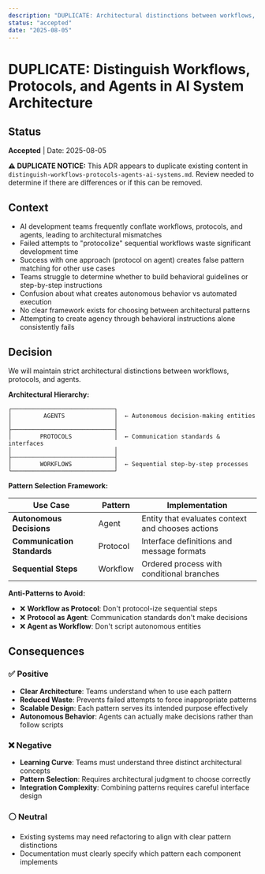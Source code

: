```yaml
---
description: "DUPLICATE: Architectural distinctions between workflows, protocols, and agents in AI system design - REVIEW NEEDED"
status: "accepted"
date: "2025-08-05"
---
```


# DUPLICATE: Distinguish Workflows, Protocols, and Agents in AI System Architecture

## Status
**Accepted** | Date: 2025-08-05

**⚠️ DUPLICATE NOTICE:** This ADR appears to duplicate existing content in `distinguish-workflows-protocols-agents-ai-systems.md`. Review needed to determine if there are differences or if this can be removed.

## Context
- AI development teams frequently conflate workflows, protocols, and agents, leading to architectural mismatches
- Failed attempts to "protocolize" sequential workflows waste significant development time
- Success with one approach (protocol on agent) creates false pattern matching for other use cases
- Teams struggle to determine whether to build behavioral guidelines or step-by-step instructions
- Confusion about what creates autonomous behavior vs automated execution
- No clear framework exists for choosing between architectural patterns
- Attempting to create agency through behavioral instructions alone consistently fails

## Decision
We will maintain strict architectural distinctions between workflows, protocols, and agents.

**Architectural Hierarchy:**
```
┌─────────────────────────────┐
│         AGENTS              │  ← Autonomous decision-making entities
│                             │
├─────────────────────────────┤
│        PROTOCOLS            │  ← Communication standards & interfaces  
│                             │
├─────────────────────────────┤
│        WORKFLOWS            │  ← Sequential step-by-step processes
└─────────────────────────────┘
```

**Pattern Selection Framework:**

| Use Case | Pattern | Implementation |
|----------|---------|----------------|
| **Autonomous Decisions** | Agent | Entity that evaluates context and chooses actions |
| **Communication Standards** | Protocol | Interface definitions and message formats |
| **Sequential Steps** | Workflow | Ordered process with conditional branches |

**Anti-Patterns to Avoid:**
- ❌ **Workflow as Protocol**: Don't protocol-ize sequential steps
- ❌ **Protocol as Agent**: Communication standards don't make decisions  
- ❌ **Agent as Workflow**: Don't script autonomous entities

## Consequences

### ✅ Positive
- **Clear Architecture**: Teams understand when to use each pattern
- **Reduced Waste**: Prevents failed attempts to force inappropriate patterns
- **Scalable Design**: Each pattern serves its intended purpose effectively
- **Autonomous Behavior**: Agents can actually make decisions rather than follow scripts

### ❌ Negative
- **Learning Curve**: Teams must understand three distinct architectural concepts
- **Pattern Selection**: Requires architectural judgment to choose correctly
- **Integration Complexity**: Combining patterns requires careful interface design

### ⚪ Neutral
- Existing systems may need refactoring to align with clear pattern distinctions
- Documentation must clearly specify which pattern each component implements